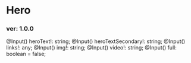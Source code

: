 # Hero
### ver: 1.0.0

@Input() heroText!: string;
@Input() heroTextSecondary!: string;
@Input() links!: any;
@Input() img!: string;
@Input() video!: string;
@Input() full: boolean = false;